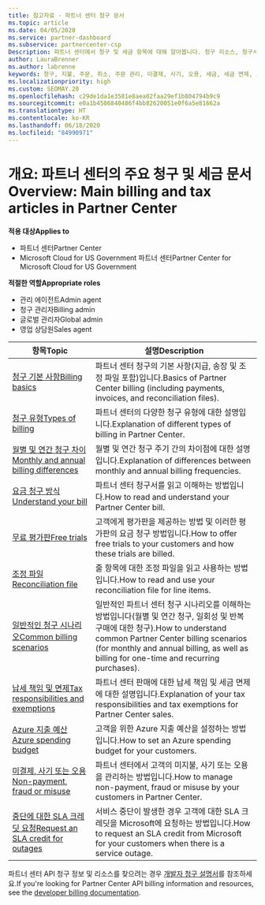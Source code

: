 ```yaml
---
title: 참고자료 - 파트너 센터 청구 문서
ms.topic: article
ms.date: 04/05/2020
ms.service: partner-dashboard
ms.subservice: partnercenter-csp
Description: 파트너 센터에서 청구 및 세금 항목에 대해 알아봅니다. 청구 리소스, 청구서, CSP 청구 및 세금에 대한 정보가 포함되어 있습니다.
author: LauraBrenner
ms.author: labrenne
keywords: 청구, 지불, 주문, 취소, 주문 관리, 미결제, 사기, 오용, 세금, 세금 면제, 조정 파일
ms.localizationpriority: high
ms.custom: SEOMAY.20
ms.openlocfilehash: c29de1da1e3581e8aea02faa29ef1b804794b9c9
ms.sourcegitcommit: e0a1b4506840486f4bb82620051e0f6a5e81662a
ms.translationtype: HT
ms.contentlocale: ko-KR
ms.lasthandoff: 06/18/2020
ms.locfileid: "84990971"
---
```

# <a name="overview-main-billing-and-tax-articles-in-partner-center"></a><span data-ttu-id="c82a0-105">개요: 파트너 센터의 주요 청구 및 세금 문서</span><span class="sxs-lookup"><span data-stu-id="c82a0-105">Overview: Main billing and tax articles in Partner Center</span></span>

<span data-ttu-id="c82a0-106">**적용 대상**</span><span class="sxs-lookup"><span data-stu-id="c82a0-106">**Applies to**</span></span>

- <span data-ttu-id="c82a0-107">파트너 센터</span><span class="sxs-lookup"><span data-stu-id="c82a0-107">Partner Center</span></span>
- <span data-ttu-id="c82a0-108">Microsoft Cloud for US Government 파트너 센터</span><span class="sxs-lookup"><span data-stu-id="c82a0-108">Partner Center for Microsoft Cloud for US Government</span></span>

<span data-ttu-id="c82a0-109">**적절한 역할**</span><span class="sxs-lookup"><span data-stu-id="c82a0-109">**Appropriate roles**</span></span>

- <span data-ttu-id="c82a0-110">관리 에이전트</span><span class="sxs-lookup"><span data-stu-id="c82a0-110">Admin agent</span></span>
- <span data-ttu-id="c82a0-111">청구 관리자</span><span class="sxs-lookup"><span data-stu-id="c82a0-111">Billing admin</span></span>
- <span data-ttu-id="c82a0-112">글로벌 관리자</span><span class="sxs-lookup"><span data-stu-id="c82a0-112">Global admin</span></span>
- <span data-ttu-id="c82a0-113">영업 상담원</span><span class="sxs-lookup"><span data-stu-id="c82a0-113">Sales agent</span></span>

| <span data-ttu-id="c82a0-114">항목</span><span class="sxs-lookup"><span data-stu-id="c82a0-114">Topic</span></span> | <span data-ttu-id="c82a0-115">설명</span><span class="sxs-lookup"><span data-stu-id="c82a0-115">Description</span></span> |
| ----- | ----------- |
| [<span data-ttu-id="c82a0-116">청구 기본 사항</span><span class="sxs-lookup"><span data-stu-id="c82a0-116">Billing basics</span></span>](billing-basics.md) | <span data-ttu-id="c82a0-117">파트너 센터 청구의 기본 사항(지급, 송장 및 조정 파일 포함)입니다.</span><span class="sxs-lookup"><span data-stu-id="c82a0-117">Basics of Partner Center billing (including payments, invoices, and reconciliation files).</span></span> |
| [<span data-ttu-id="c82a0-118">청구 유형</span><span class="sxs-lookup"><span data-stu-id="c82a0-118">Types of billing</span></span>](billing-different-types.md) | <span data-ttu-id="c82a0-119">파트너 센터의 다양한 청구 유형에 대한 설명입니다.</span><span class="sxs-lookup"><span data-stu-id="c82a0-119">Explanation of different types of billing in Partner Center.</span></span> |
| [<span data-ttu-id="c82a0-120">월별 및 연간 청구 차이</span><span class="sxs-lookup"><span data-stu-id="c82a0-120">Monthly and annual billing differences</span></span>](billing-annual-monthly.md) | <span data-ttu-id="c82a0-121">월별 및 연간 청구 주기 간의 차이점에 대한 설명입니다.</span><span class="sxs-lookup"><span data-stu-id="c82a0-121">Explanation of differences between monthly and annual billing frequencies.</span></span> |
| [<span data-ttu-id="c82a0-122">요금 청구 방식</span><span class="sxs-lookup"><span data-stu-id="c82a0-122">Understand your bill</span></span>](read-your-bill.md) | <span data-ttu-id="c82a0-123">파트너 센터 청구서를 읽고 이해하는 방법입니다.</span><span class="sxs-lookup"><span data-stu-id="c82a0-123">How to read and understand your Partner Center bill.</span></span> |
| [<span data-ttu-id="c82a0-124">무료 평가판</span><span class="sxs-lookup"><span data-stu-id="c82a0-124">Free trials</span></span>](offer-your-customers-trials-of-microsoft-products.md) | <span data-ttu-id="c82a0-125">고객에게 평가판을 제공하는 방법 및 이러한 평가판의 요금 청구 방법입니다.</span><span class="sxs-lookup"><span data-stu-id="c82a0-125">How to offer free trials to your customers and how these trials are billed.</span></span> |
| [<span data-ttu-id="c82a0-126">조정 파일</span><span class="sxs-lookup"><span data-stu-id="c82a0-126">Reconciliation file</span></span>](use-the-reconciliation-files.md) | <span data-ttu-id="c82a0-127">줄 항목에 대한 조정 파일을 읽고 사용하는 방법입니다.</span><span class="sxs-lookup"><span data-stu-id="c82a0-127">How to read and use your reconciliation file for line items.</span></span> |
| [<span data-ttu-id="c82a0-128">일반적인 청구 시나리오</span><span class="sxs-lookup"><span data-stu-id="c82a0-128">Common billing scenarios</span></span>](common-billing-scenarios.md) | <span data-ttu-id="c82a0-129">일반적인 파트너 센터 청구 시나리오를 이해하는 방법입니다(월별 및 연간 청구, 일회성 및 반복 구매에 대한 청구).</span><span class="sxs-lookup"><span data-stu-id="c82a0-129">How to understand common Partner Center billing scenarios (for monthly and annual billing, as well as billing for one-time and recurring purchases).</span></span> |
| [<span data-ttu-id="c82a0-130">납세 책임 및 면제</span><span class="sxs-lookup"><span data-stu-id="c82a0-130">Tax responsibilities and exemptions</span></span>](tax-and-tax-exemptions.md) | <span data-ttu-id="c82a0-131">파트너 센터 판매에 대한 납세 책임 및 세금 면제에 대한 설명입니다.</span><span class="sxs-lookup"><span data-stu-id="c82a0-131">Explanation of your tax responsibilities and tax exemptions for Partner Center sales.</span></span> |
| [<span data-ttu-id="c82a0-132">Azure 지출 예산</span><span class="sxs-lookup"><span data-stu-id="c82a0-132">Azure spending budget</span></span>](set-an-azure-spending-budget-for-your-customers.md) | <span data-ttu-id="c82a0-133">고객을 위한 Azure 지출 예산을 설정하는 방법입니다.</span><span class="sxs-lookup"><span data-stu-id="c82a0-133">How to set an Azure spending budget for your customers.</span></span> |
| [<span data-ttu-id="c82a0-134">미결제, 사기 또는 오용</span><span class="sxs-lookup"><span data-stu-id="c82a0-134">Non-payment, fraud or misuse</span></span>](non-payment--fraud--or-misuse.md) | <span data-ttu-id="c82a0-135">파트너 센터에서 고객의 미지불, 사기 또는 오용을 관리하는 방법입니다.</span><span class="sxs-lookup"><span data-stu-id="c82a0-135">How to manage non-payment, fraud or misuse by your customers in Partner Center.</span></span> |
| [<span data-ttu-id="c82a0-136">중단에 대한 SLA 크레딧 요청</span><span class="sxs-lookup"><span data-stu-id="c82a0-136">Request an SLA credit for outages</span></span>](request-credit.md) | <span data-ttu-id="c82a0-137">서비스 중단이 발생한 경우 고객에 대한 SLA 크레딧을 Microsoft에 요청하는 방법입니다.</span><span class="sxs-lookup"><span data-stu-id="c82a0-137">How to request an SLA credit from Microsoft for your customers when there is a service outage.</span></span> |

<span data-ttu-id="c82a0-138">파트너 센터 API 청구 정보 및 리소스를 찾으려는 경우 [개발자 청구 설명서](https://docs.microsoft.com/partner-center/develop/manage-billing)를 참조하세요.</span><span class="sxs-lookup"><span data-stu-id="c82a0-138">If you're looking for Partner Center API billing information and resources, see the [developer billing documentation](https://docs.microsoft.com/partner-center/develop/manage-billing).</span></span>
